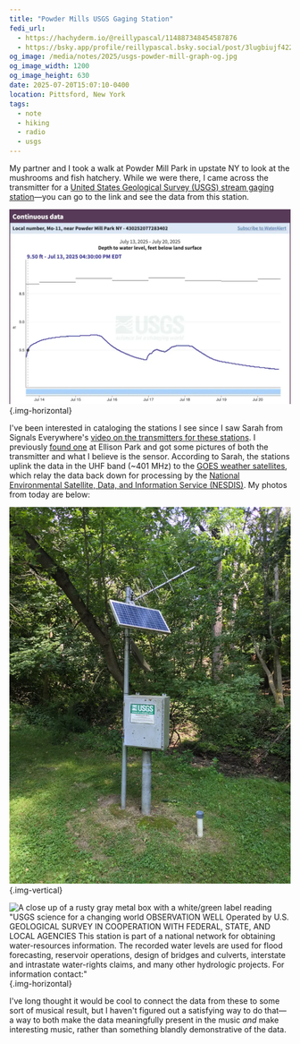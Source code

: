 ```yaml
---
title: "Powder Mills USGS Gaging Station"
fedi_url:
  - https://hachyderm.io/@reillypascal/114887348454587876
  - https://bsky.app/profile/reillypascal.bsky.social/post/3lugbiujf422w
og_image: /media/notes/2025/usgs-powder-mill-graph-og.jpg
og_image_width: 1200
og_image_height: 630
date: 2025-07-20T15:07:10-0400
location: Pittsford, New York
tags:
  - note
  - hiking
  - radio
  - usgs
---
```


<link rel="stylesheet" type="text/css" href="/styles/notes-photos.css">

My partner and I took a walk at Powder Mill Park in upstate NY to look at the mushrooms and fish hatchery. While we were there, I came across the transmitter for a [United States Geological Survey (USGS) stream gaging station](https://waterdata.usgs.gov/monitoring-location/USGS-430252077283402/)—you can go to the link and see the data from this station. 

![A graph of water levels from Jul. 13-20 showing feet below ground level. There is a peak of around 9.25 ft. on the 15th, a smaller one on the 18th, and the level drops to around 9.75 ft. below the ground by the end](/media/notes/2025/usgs-powder-mill-graph.webp){.img-horizontal}

I've been interested in cataloging the stations I see since I saw Sarah from Signals Everywhere's [video on the transmitters for these stations](https://www.youtube.com/watch?v=TT8AIp-DlrM). I previously [found one](https://hachyderm.io/@reillypascal/111915520145252626) at Ellison Park and got some pictures of both the transmitter and what I believe is the sensor. According to Sarah, the stations uplink the data in the UHF band (~401 MHz) to the [GOES weather satellites](https://www.star.nesdis.noaa.gov/goes/index.php), which relay the data back down for processing by the [National Environmental Satellite, Data, and Information Service (NESDIS)](https://www.nesdis.noaa.gov/). My photos from today are below: 

![A circularly-polarized Yagi antenna on top of a pole with a box in the middle from the US Geological Survey](/media/notes/2025/usgs-gaging-station-powder-mill.webp){.img-vertical}

![A close up of a rusty gray metal box with a white/green label reading "USGS science for a changing world OBSERVATION WELL Operated by U.S. GEOLOGICAL SURVEY IN COOPERATION WITH FEDERAL, STATE, AND LOCAL AGENCIES This station is part of a national network for obtaining water-resources information. The recorded water levels are used for flood forecasting, reservoir operations, design of bridges and culverts, interstate and intrastate water-rights claims, and many other hydrologic projects. For information contact:"](/media/notes/2025/usgs-gaging-station-powder-mill-box.webp){.img-horizontal}

I've long thought it would be cool to connect the data from these to some sort of musical result, but I haven't figured out a satisfying way to do that—a way to both make the data meaningfully present in the music *and* make interesting music, rather than something blandly demonstrative of the data.

